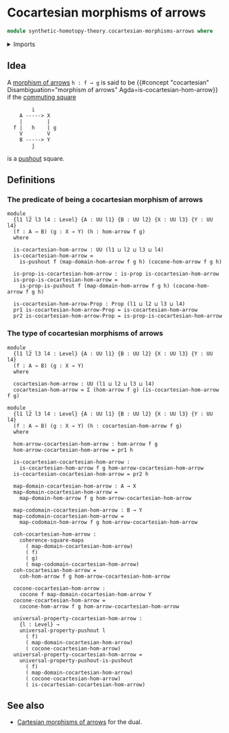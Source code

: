 # Cocartesian morphisms of arrows

```agda
module synthetic-homotopy-theory.cocartesian-morphisms-arrows where
```

<details><summary>Imports</summary>

```agda
open import foundation.commuting-squares-of-maps
open import foundation.dependent-pair-types
open import foundation.morphisms-arrows
open import foundation.propositions
open import foundation.universe-levels

open import synthetic-homotopy-theory.cocones-under-span-diagrams
open import synthetic-homotopy-theory.pushouts
open import synthetic-homotopy-theory.universal-property-pushouts
```

</details>

## Idea

A [morphism of arrows](foundation.morphisms-arrows.md) `h : f → g` is said to be
{{#concept "cocartesian" Disambiguation="morphism of arrows" Agda=is-cocartesian-hom-arrow}}
if the [commuting square](foundation-core.commuting-squares-of-maps.md)

```text
        i
    A -----> X
    |        |
  f |   h    | g
    V        V
    B -----> Y
        j
```

is a [pushout](synthetic-homotopy-theory.pushouts.md) square.

## Definitions

### The predicate of being a cocartesian morphism of arrows

```text
module _
  {l1 l2 l3 l4 : Level} {A : UU l1} {B : UU l2} {X : UU l3} {Y : UU l4}
  (f : A → B) (g : X → Y) (h : hom-arrow f g)
  where

  is-cocartesian-hom-arrow : UU (l1 ⊔ l2 ⊔ l3 ⊔ l4)
  is-cocartesian-hom-arrow =
    is-pushout f (map-domain-hom-arrow f g h) (cocone-hom-arrow f g h)

  is-prop-is-cocartesian-hom-arrow : is-prop is-cocartesian-hom-arrow
  is-prop-is-cocartesian-hom-arrow =
    is-prop-is-pushout f (map-domain-hom-arrow f g h) (cocone-hom-arrow f g h)

  is-cocartesian-hom-arrow-Prop : Prop (l1 ⊔ l2 ⊔ l3 ⊔ l4)
  pr1 is-cocartesian-hom-arrow-Prop = is-cocartesian-hom-arrow
  pr2 is-cocartesian-hom-arrow-Prop = is-prop-is-cocartesian-hom-arrow
```

### The type of cocartesian morphisms of arrows

```text
module _
  {l1 l2 l3 l4 : Level} {A : UU l1} {B : UU l2} {X : UU l3} {Y : UU l4}
  (f : A → B) (g : X → Y)
  where

  cocartesian-hom-arrow : UU (l1 ⊔ l2 ⊔ l3 ⊔ l4)
  cocartesian-hom-arrow = Σ (hom-arrow f g) (is-cocartesian-hom-arrow f g)

module _
  {l1 l2 l3 l4 : Level} {A : UU l1} {B : UU l2} {X : UU l3} {Y : UU l4}
  (f : A → B) (g : X → Y) (h : cocartesian-hom-arrow f g)
  where

  hom-arrow-cocartesian-hom-arrow : hom-arrow f g
  hom-arrow-cocartesian-hom-arrow = pr1 h

  is-cocartesian-cocartesian-hom-arrow :
    is-cocartesian-hom-arrow f g hom-arrow-cocartesian-hom-arrow
  is-cocartesian-cocartesian-hom-arrow = pr2 h

  map-domain-cocartesian-hom-arrow : A → X
  map-domain-cocartesian-hom-arrow =
    map-domain-hom-arrow f g hom-arrow-cocartesian-hom-arrow

  map-codomain-cocartesian-hom-arrow : B → Y
  map-codomain-cocartesian-hom-arrow =
    map-codomain-hom-arrow f g hom-arrow-cocartesian-hom-arrow

  coh-cocartesian-hom-arrow :
    coherence-square-maps
      ( map-domain-cocartesian-hom-arrow)
      ( f)
      ( g)
      ( map-codomain-cocartesian-hom-arrow)
  coh-cocartesian-hom-arrow =
    coh-hom-arrow f g hom-arrow-cocartesian-hom-arrow

  cocone-cocartesian-hom-arrow :
    cocone f map-domain-cocartesian-hom-arrow Y
  cocone-cocartesian-hom-arrow =
    cocone-hom-arrow f g hom-arrow-cocartesian-hom-arrow

  universal-property-cocartesian-hom-arrow :
    {l : Level} →
    universal-property-pushout l
      ( f)
      ( map-domain-cocartesian-hom-arrow)
      ( cocone-cocartesian-hom-arrow)
  universal-property-cocartesian-hom-arrow =
    universal-property-pushout-is-pushout
      ( f)
      ( map-domain-cocartesian-hom-arrow)
      ( cocone-cocartesian-hom-arrow)
      ( is-cocartesian-cocartesian-hom-arrow)
```

## See also

- [Cartesian morphisms of arrows](foundation.cartesian-morphisms-arrows.md) for
  the dual.
